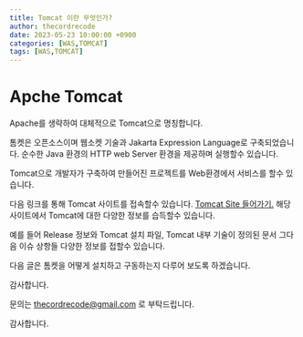 ```yaml
---
title: Tomcat 이란 무엇인가? 
author: thecordrecode
date: 2023-05-23 10:00:00 +0900
categories: [WAS,TOMCAT]
tags: [WAS,TOMCAT]
---
```


# Apche Tomcat

Apache를 생략하여 대체적으로 Tomcat으로 명칭합니다.

톰켓은 오픈소스이며 웹소켓 기술과 Jakarta Expression Language로 구축되었습니다.  순수한 Java 환경의 HTTP web Server 환경을 제공하며 실행할수 있습니다.

Tomcat으로 개발자가 구축하여 만들어진 프로젝트를 Web환경에서 서비스를 할수 있습니다. 


다음 링크를 통해 Tomcat 사이트를 접속할수 있습니다. 
[Tomcat Site 들어가기.](https://tomcat.apache.org/)
해당 사이트에서 Tomcat에 대한 다양한 정보를 습득할수 있습니다.

예를 들어 Release 정보와 Tomcat 설치 파일, Tomcat 내부 기술이 정의된 문서 그다음 이슈 상항들 다양한 정보를 접할수 있습니다.

다음 글은 톰켓을 어떻게 설치하고 구동하는지 다루어 보도록 하겠습니다.

감사합니다.


문의는 thecordrecode@gmail.com 로 부탁드립니다.

감사합니다.